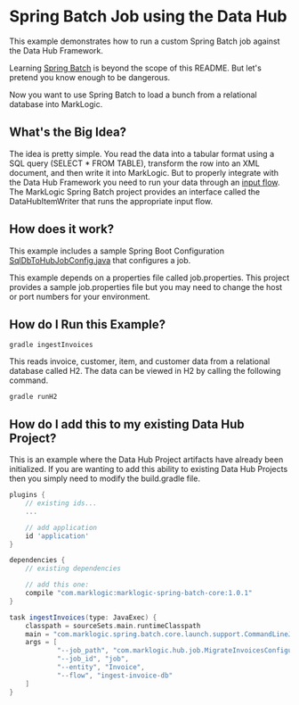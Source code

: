 # Spring Batch Job using the Data Hub

This example demonstrates how to run a custom Spring Batch job against the Data Hub Framework.

Learning [Spring Batch](http://docs.spring.io/spring-batch/reference/html/spring-batch-intro.html) is beyond the scope of this README. But let's pretend you know enough to be dangerous.

Now you want to use Spring Batch to load a bunch from a relational database into MarkLogic. 

## What's the Big Idea?
The idea is pretty simple. You read the data into a tabular format using a SQL query (SELECT * FROM TABLE), transform the row into an XML document, and then write it into MarkLogic. But to properly integrate with the Data Hub Framework you need to run your data through an [input flow](https://github.com/marklogic-community/marklogic-data-hub/wiki/The-MarkLogic-Data-Hub-Overview#ingest).  The MarkLogic Spring Batch project provides an interface called the DataHubItemWriter that runs the appropriate input flow.  

## How does it work?
This example includes a sample Spring Boot Configuration [SqlDbToHubJobConfig.java](https://github.com/marklogic-community/marklogic-data-hub/blob/develop/examples/spring-batch/src/main/java/com/marklogic/hub/job/SqlDbToHubJobConfig.java) that configures a job.

This example depends on a properties file called job.properties.  This project provides a sample job.properties file but you may need to change the host or port numbers for your environment.  

## How do I Run this Example?

`gradle ingestInvoices`

This reads invoice, customer, item, and customer data from a relational database called H2.  The data can be viewed in H2 by calling the following command.

`gradle runH2`

## How do I add this to my existing Data Hub Project?

This is an example where the Data Hub Project artifacts have already been initialized. If you are wanting to add this ability to existing Data Hub Projects then you simply need to modify the build.gradle file.

```gradle
plugins {
    // existing ids...
    ...

    // add application
    id 'application'
}

dependencies {
    // existing dependencies

    // add this one:
    compile "com.marklogic:marklogic-spring-batch-core:1.0.1"
}

task ingestInvoices(type: JavaExec) {
    classpath = sourceSets.main.runtimeClasspath
    main = "com.marklogic.spring.batch.core.launch.support.CommandLineJobRunner"
    args = [
            "--job_path", "com.marklogic.hub.job.MigrateInvoicesConfiguration",
            "--job_id", "job",
            "--entity", "Invoice",
            "--flow", "ingest-invoice-db"
    ]
}


```

